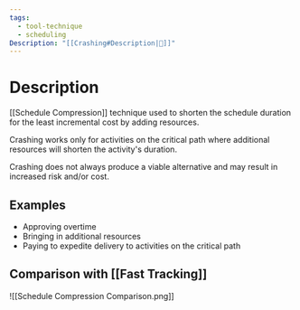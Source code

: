 ```yaml
---
tags:
  - tool-technique
  - scheduling
Description: "[[Crashing#Description|📝]]"
---
```

# Description
[[Schedule Compression]] technique used to shorten the schedule duration for the least incremental cost by adding resources.

Crashing works only for activities on the critical path where additional resources will shorten the activity's duration.

Crashing does not always produce a viable alternative and may result in increased risk and/or cost.
## Examples
- Approving overtime
- Bringing in additional resources
- Paying to expedite delivery to activities on the critical path

## Comparison with [[Fast Tracking]]
![[Schedule Compression Comparison.png]]